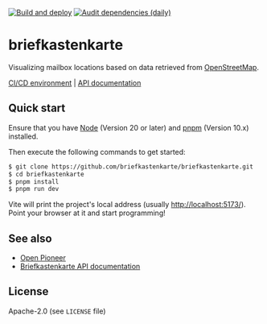 [![Build and deploy](https://github.com/briefkastenkarte/briefkastenkarte/actions/workflows/test-and-build.yml/badge.svg?branch=main)](https://github.com/briefkastenkarte/briefkastenkarte/actions/workflows/test-and-build.yml)
[![Audit dependencies (daily)](https://github.com/briefkastenkarte/briefkastenkarte/actions/workflows/audit-dependencies.yml/badge.svg?branch=main)](https://github.com/briefkastenkarte/briefkastenkarte/actions/workflows/audit-dependencies.yml)

# briefkastenkarte

Visualizing mailbox locations based on data retrieved from [OpenStreetMap](https://www.openstreetmap.org/).

[CI/CD environment](https://briefkastenkarte.github.io/briefkastenkarte/) | [API documentation](https://briefkastenkarte.github.io/briefkastenkarte/docs/)

## Quick start

Ensure that you have [Node](https://nodejs.org/en/) (Version 20 or later) and [pnpm](https://pnpm.io/) (Version 10.x) installed.

Then execute the following commands to get started:

```bash
$ git clone https://github.com/briefkastenkarte/briefkastenkarte.git   # Clone the repository
$ cd briefkastenkarte
$ pnpm install                                                            # Install dependencies
$ pnpm run dev                                                            # Launch development server
```

Vite will print the project's local address (usually <http://localhost:5173/>).
Point your browser at it and start programming!

## See also

- [Open Pioneer](https://github.com/open-pioneer/)
- [Briefkastenkarte API documentation](https://briefkastenkarte.github.io/briefkastenkarte/docs/)

## License

Apache-2.0 (see `LICENSE` file)
